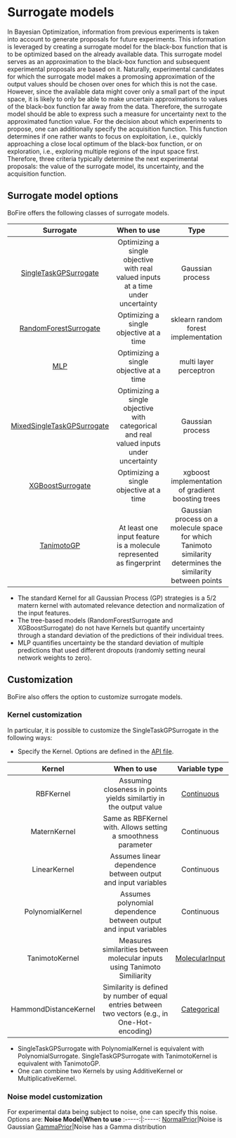 # Surrogate models
In Bayesian Optimization, information from previous experiments is taken into account to generate proposals for future experiments. This information is leveraged by creating a surrogate model for the black-box function that is to be optimized based on the already available data. This surrogate model serves as an approximation to the black-box function and subsequent experimental proposals are based on it. Naturally, experimental candidates for which the surrogate model makes a promosing approximation of the output values should be chosen over ones for which this is not the case. However, since the available data might cover only a small part of the input space, it is likely to only be able to make uncertain approximations to values of the black-box function far away from the data. Therefore, the surrogate model should be able to express such a measure for uncertainty next to the approximated function value.
For the decision about which experiments to propose, one can additionally specify the acquisition function. This function determines if one rather wants to focus on exploitation, i.e., quickly approaching a close local optimum of the black-box function, or on exploration, i.e., exploring multiple regions of the input space first.
Therefore, three criteria typically determine the next experimental proposals: the value of the surrogate model, its uncertainty, and the acquisition function.

## Surrogate model options
BoFire offers the following classes of surrogate models.

**Surrogate**|**When to use**|**Type**
:-----:|:-----:|:-----:
[SingleTaskGPSurrogate](https://github.com/experimental-design/bofire/blob/main/bofire/surrogates/single\_task\_gp.py)|Optimizing a single objective with real valued inputs at a time under uncertainty|Gaussian process
[RandomForestSurrogate](https://github.com/experimental-design/bofire/blob/main/bofire/surrogates/random\_forest.py)|Optimizing a single objective at a time|sklearn random forest implementation 
[MLP](https://github.com/experimental-design/bofire/blob/main/bofire/surrogates/mlp.py)|Optimizing a single objective at a time|multi layer perceptron
[MixedSingleTaskGPSurrogate](https://github.com/experimental-design/bofire/blob/main/bofire/surrogates/mixed\_single\_task\_gp.py)|Optimizing a single objective with categorical and real valued inputs under uncertainty|Gaussian process
[XGBoostSurrogate](https://github.com/experimental-design/bofire/blob/main/bofire/surrogates/xgb.py)|Optimizing a single objective at a time|xgboost implementation of gradient boosting trees
[TanimotoGP](https://github.com/experimental-design/bofire/blob/main/bofire/surrogates/tanimoto_gp.py)|At least one input feature is a molecule represented as fingerprint|Gaussian process on a molecule space for which Tanimoto similarity determines the similarity between points


- The standard Kernel for all Gaussian Process (GP) strategies is a 5/2 matern kernel with automated relevance detection and normalization of the input features.
- The tree-based models (RandomForestSurrogate and XGBoostSurrogate) do not have Kernels but quantify uncertainty through a standard deviation of the predictions of their individual trees.
- MLP quantifies uncertainty be the standard deviation of multiple predictions that used different dropouts (randomly setting neural network weights to zero).

## Customization
BoFire also offers the option to customize surrogate models.

### Kernel customization
In particular, it is possible to customize the SingleTaskGPSurrogate in the following ways:
- Specify the Kernel. Options are defined in the [API file](https://github.com/experimental-design/bofire/blob/main/bofire/data_models/kernels/api.py).

**Kernel**|**When to use**|**Variable type**
:-----:|:-----:|:-----:
RBFKernel|Assuming closeness in points yields similartiy in the output value|[Continuous](https://github.com/experimental-design/bofire/blob/main/bofire/data_models/features/continuous.py)
MaternKernel|Same as RBFKernel with. Allows setting a smoothness parameter|Continuous
LinearKernel|Assumes linear dependence between output and input variables|Continuous
PolynomialKernel|Assumes polynomial dependence between output and input variables|Continuous
TanimotoKernel|Measures similarities between molecular inputs using Tanimoto Similiarity|[MolecularInput](https://github.com/experimental-design/bofire/blob/main/bofire/data_models/features/molecular.py)
HammondDistanceKernel|Similarity is defined by number of equal entries between two vectors (e.g., in One-Hot-encoding)|[Categorical](https://github.com/experimental-design/bofire/blob/main/bofire/data_models/features/categorical.py)


- SingleTaskGPSurrogate with PolynomialKernel is equivalent with PolynomialSurrogate. SingleTaskGPSurrogate with TanimotoKernel is equivalent with TanimotoGP.
- One can combine two Kernels by using AdditiveKernel or MultiplicativeKernel.

### Noise model customization

For experimental data being subject to noise, one can specify this noise. Options are:
**Noise Model**|**When to use**
:-----:|:-----:
[NormalPrior](https://github.com/experimental-design/bofire/blob/main/bofire/data_models/priors/normal.py)|Noise is Gaussian
[GammaPrior](https://github.com/experimental-design/bofire/blob/main/bofire/data_models/priors/gamma.py)|Noise has a Gamma distribution






